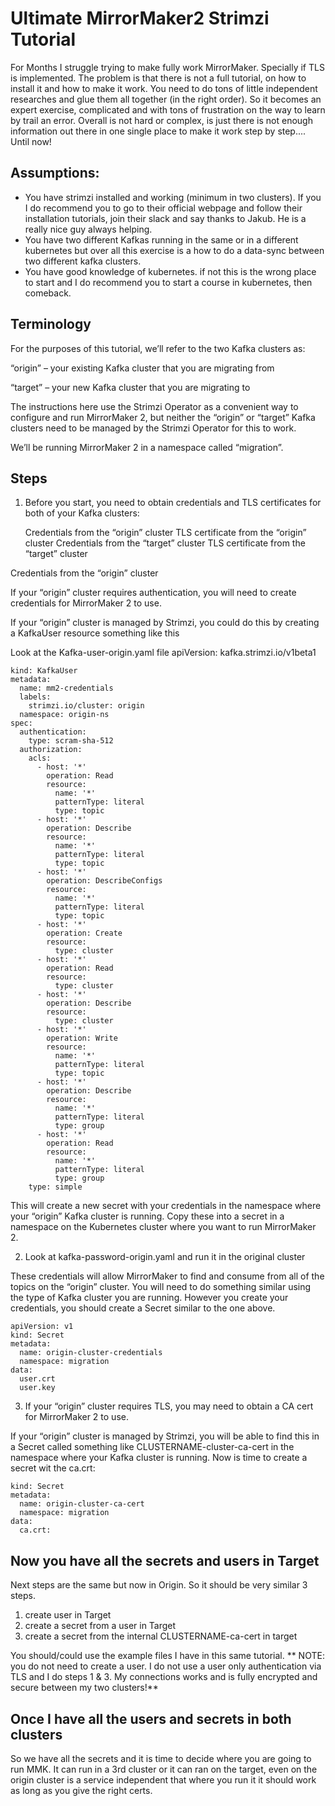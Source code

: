 
# Ultimate MirrorMaker2 Strimzi Tutorial

For Months I struggle trying to make fully work MirrorMaker. Specially if TLS is implemented. The problem is that there is not a full tutorial, on how to install it and how to make it work. You need to do tons of little independent researches and glue them all together (in the right order). So it becomes an expert exercise, complicated and with tons of frustration on the way to learn by trail an error. Overall is not hard or complex, is just there is not enough information out there in one single place to make it work step by step.... Until now!

## Assumptions:

- You have strimzi installed and working (minimum in two clusters). If you I do recommend you to go to their official webpage and follow their installation tutorials, join their slack and say thanks to Jakub. He is a really nice guy always helping.
- You have two different Kafkas running in the same or in a different kubernetes but over all this exercise is a how to do a data-sync between two different kafka clusters.
- You have good knowledge of kubernetes. if not this is the wrong place to start and I do recommend you to start a course in kubernetes, then comeback.

## Terminology
For the purposes of this tutorial, we’ll refer to the two Kafka clusters as:

“origin” – your existing Kafka cluster that you are migrating from

“target” – your new Kafka cluster that you are migrating to

The instructions here use the Strimzi Operator as a convenient way to configure and run MirrorMaker 2, but neither the “origin” or “target” Kafka clusters need to be managed by the Strimzi Operator for this to work.

We’ll be running MirrorMaker 2 in a namespace called “migration”.

## Steps

1. Before you start, you need to obtain credentials and TLS certificates for both of your Kafka clusters:

    Credentials from the “origin” cluster
    TLS certificate from the “origin” cluster
    Credentials from the “target” cluster
    TLS certificate from the “target” cluster

Credentials from the “origin” cluster

If your “origin” cluster requires authentication, you will need to create credentials for MirrorMaker 2 to use.

If your “origin” cluster is managed by Strimzi, you could do this by creating a KafkaUser resource something like this 

Look at the Kafka-user-origin.yaml file
apiVersion: kafka.strimzi.io/v1beta1
```
kind: KafkaUser
metadata:
  name: mm2-credentials
  labels:
    strimzi.io/cluster: origin
  namespace: origin-ns
spec:
  authentication:
    type: scram-sha-512
  authorization:
    acls:
      - host: '*'
        operation: Read
        resource:
          name: '*'
          patternType: literal
          type: topic
      - host: '*'
        operation: Describe
        resource:
          name: '*'
          patternType: literal
          type: topic
      - host: '*'
        operation: DescribeConfigs
        resource:
          name: '*'
          patternType: literal
          type: topic
      - host: '*'
        operation: Create
        resource:
          type: cluster
      - host: '*'
        operation: Read
        resource:
          type: cluster
      - host: '*'
        operation: Describe
        resource:
          type: cluster
      - host: '*'
        operation: Write
        resource:
          name: '*'
          patternType: literal
          type: topic
      - host: '*'
        operation: Describe
        resource:
          name: '*'
          patternType: literal
          type: group
      - host: '*'
        operation: Read
        resource:
          name: '*'
          patternType: literal
          type: group
    type: simple
```
This will create a new secret with your credentials in the namespace where your “origin” Kafka cluster is running. Copy these into a secret in a namespace on the Kubernetes cluster where you want to run MirrorMaker 2.

2. Look at kafka-password-origin.yaml and run it in the original cluster

These credentials will allow MirrorMaker to find and consume from all of the topics on the “origin” cluster. You will need to do something similar using the type of Kafka cluster you are running. However you create your credentials, you should create a Secret similar to the one above.

```
apiVersion: v1
kind: Secret
metadata:
  name: origin-cluster-credentials
  namespace: migration
data:
  user.crt
  user.key
``` 

3. If your “origin” cluster requires TLS, you may need to obtain a CA cert for MirrorMaker 2 to use.

If your “origin” cluster is managed by Strimzi, you will be able to find this in a Secret called something like CLUSTERNAME-cluster-ca-cert in the namespace where your Kafka cluster is running. Now is time to create a secret wit the ca.crt:
```
kind: Secret
metadata:
  name: origin-cluster-ca-cert
  namespace: migration
data:
  ca.crt:
```

## Now you have all the secrets and users in Target
   Next steps are the same but now in Origin. So it should be very similar 3 steps.

1. create user in Target
2. create a secret from a user in Target
3. create a secret from the internal CLUSTERNAME-ca-cert in target

You should/could use the example files I have in this same tutorial.
**
NOTE: you do not need to create a user. I do not use a user only authentication via TLS and I do steps 1 & 3. My connections works and is fully encrypted and secure between my two clusters!**

## Once I have all the users and secrets in both clusters

So we have all the secrets and it is time to decide where you are going to run MMK. It can run in a 3rd cluster or it can ran on the target, even on the origin cluster is a service independent that where you run it it should work as long as you give the right certs.


